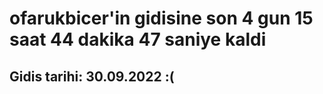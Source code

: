 # ofarukbicer'in gidisine son 4 gun 15 saat 44 dakika 47 saniye kaldi

## Gidis tarihi: 30.09.2022 :(